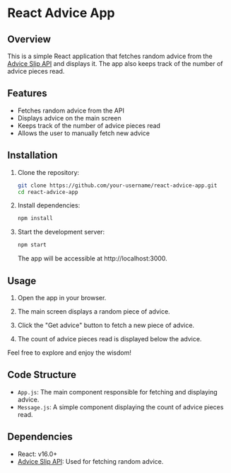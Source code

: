 # React Advice App

## Overview

This is a simple React application that fetches random advice from the [Advice Slip API](https://api.adviceslip.com/) and displays it. The app also keeps track of the number of advice pieces read.

## Features

- Fetches random advice from the API
- Displays advice on the main screen
- Keeps track of the number of advice pieces read
- Allows the user to manually fetch new advice

## Installation

1. Clone the repository:

   ```bash
   git clone https://github.com/your-username/react-advice-app.git
   cd react-advice-app
   ```  

2. Install dependencies:

    ```bash
    npm install
    ```
3. Start the development server:

    ```bash
    npm start
    ```
    The app will be accessible at http://localhost:3000.


## Usage

1. Open the app in your browser.

2. The main screen displays a random piece of advice.

3. Click the "Get advice" button to fetch a new piece of advice.

4. The count of advice pieces read is displayed below the advice.

Feel free to explore and enjoy the wisdom!

## Code Structure

- `App.js`: The main component responsible for fetching and displaying advice.
- `Message.js`: A simple component displaying the count of advice pieces read.

## Dependencies

- React: v16.0+
- [Advice Slip API](https://api.adviceslip.com/): Used for fetching random advice.
